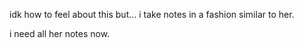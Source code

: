 idk how to feel about this but... i take notes in a fashion similar to her.

i need all her notes now.
